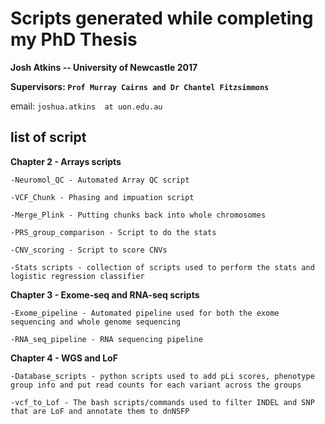 # Scripts generated while completing my PhD Thesis

**Josh Atkins -- University of Newcastle 2017** 

**Supervisors: `Prof Murray Cairns and Dr Chantel Fitzsimmons`** 

email:
`joshua.atkins  at uon.edu.au`


## list of script 

**Chapter 2 - Arrays scripts** 

```
-Neuromol_QC - Automated Array QC script 

-VCF_Chunk - Phasing and impuation script 

-Merge_Plink - Putting chunks back into whole chromosomes

-PRS_group_comparison - Script to do the stats 

-CNV_scoring - Script to score CNVs 

-Stats scripts - collection of scripts used to perform the stats and logistic regression classifier

```

**Chapter 3 - Exome-seq and RNA-seq scripts**

```
-Exome_pipeline - Automated pipeline used for both the exome sequencing and whole genome sequencing 

-RNA_seq_pipeline - RNA sequencing pipeline 
```

**Chapter 4 - WGS and LoF**
 ```
-Database_scripts - python scripts used to add pLi scores, phenotype group info and put read counts for each variant across the groups

-vcf_to_Lof - The bash scripts/commands used to filter INDEL and SNP that are LoF and annotate them to dnNSFP

```

